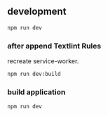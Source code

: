 ## development

```bash
npm run dev
```

### after append Textlint Rules
recreate service-worker.

```bash
npm run dev:build
```

### build application

```bash
npm run dev
```